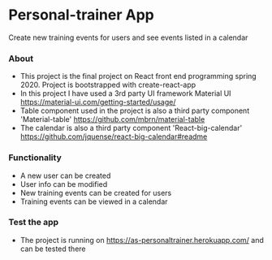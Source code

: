 # Personal-trainer App
Create new training events for users and see events listed in a calendar
### About
- This project is the final project on React front end programming spring 2020. Project is bootstrapped with create-react-app
- In this project I have used a 3rd party UI framework Material UI https://material-ui.com/getting-started/usage/
- Table component used in the project is also a third party component 'Material-table' https://github.com/mbrn/material-table
- The calendar is also a third party component 'React-big-calendar' https://github.com/jquense/react-big-calendar#readme
### Functionality
- A new user can be created
- User info can be modified
- New training events can be created for users
- Training events can be viewed in a calendar
### Test the app
- The project is running on https://as-personaltrainer.herokuapp.com/ and can be tested there
